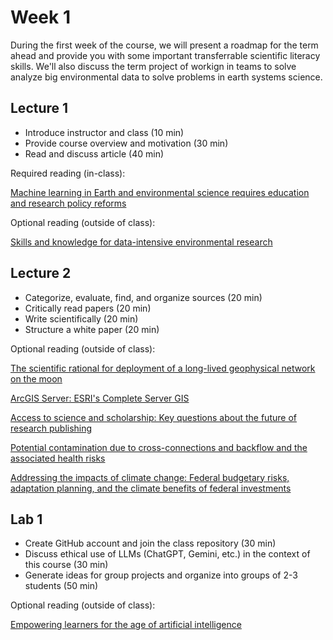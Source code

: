 # Week 1
During the first week of the course, we will present a roadmap for the term ahead and provide you with some important transferrable scientific literacy skills. We'll also discuss the term project of workign in teams to solve analyze big environmental data to solve problems in earth systems science.

## Lecture 1
- Introduce instructor and class (10 min)
- Provide course overview and motivation (30 min)
- Read and discuss article (40 min)

Required reading (in-class):

[Machine learning in Earth and environmental science requires education and research policy reforms](https://github.com/Analytical-Workflows-for-Earth-Science/Sp2025/blob/main/Readings/Fleming%20et%20al.%20-%202021%20-%20Machine%20learning%20in%20Earth%20and%20environmental%20scienc.pdf)

Optional reading (outside of class):

[Skills and knowledge for data-intensive environmental research](https://github.com/Analytical-Workflows-for-Earth-Science/Sp2025/blob/main/Readings/Hampton%20et%20al.%20-%202017%20-%20Skills%20and%20Knowledge%20for%20Data-Intensive%20Environmen.pdf)

## Lecture 2
- Categorize, evaluate, find, and organize sources (20 min)
- Critically read papers (20 min)
- Write scientifically (20 min)
- Structure a white paper (20 min)

Optional reading  (outside of class):

[The scientific rational for deployment of a long-lived geophysical network on the moon](https://github.com/Analytical-Workflows-for-Earth-Science/Sp2025/blob/main/Readings/White%20Paper%20Example%20-%20NASA.pdf)

[ArcGIS Server: ESRI's Complete Server GIS](https://github.com/Analytical-Workflows-for-Earth-Science/Sp2025/blob/main/Readings/White%20Paper%20Example%20-%20ESRI.pdf)

[Access to science and scholarship: Key questions about the future of research publishing](https://github.com/Analytical-Workflows-for-Earth-Science/Sp2025/blob/main/Readings/White%20Paper%20Example%20-%20MIT.pdf)

[Potential contamination due to cross-connections and backflow and the associated health risks](https://github.com/Analytical-Workflows-for-Earth-Science/Sp2025/blob/main/Readings/White%20Paper%20Example%20-%20EPA.pdf)

[Addressing the impacts of climate change: Federal budgetary risks, adaptation planning, and the climate benefits of federal investments](https://github.com/Analytical-Workflows-for-Earth-Science/Sp2025/blob/main/Readings/White%20Paper%20Example%20-%20OMB.pdf)

## Lab 1
- Create GitHub account and join the class repository (30 min)
-	Discuss ethical use of LLMs (ChatGPT, Gemini, etc.) in the context of this course (30 min)
-	Generate ideas for group projects and organize into groups of 2-3 students (50 min)

Optional reading (outside of class):

[Empowering learners for the age of artificial intelligence](https://github.com/Analytical-Workflows-for-Earth-Science/Sp2025/blob/main/Readings/Ga%C5%A1evi%C4%87%20et%20al.%20-%202023%20-%20Empowering%20learners%20for%20the%20age%20of%20artificial%20inte.pdf)
